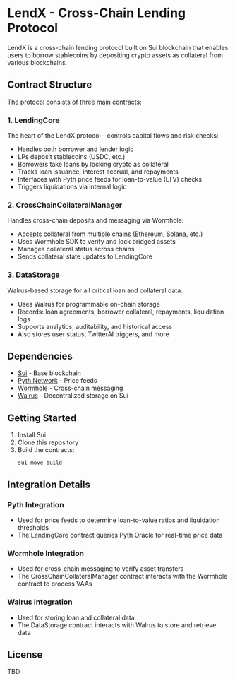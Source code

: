 # LendX - Cross-Chain Lending Protocol

LendX is a cross-chain lending protocol built on Sui blockchain that enables users to borrow stablecoins by depositing crypto assets as collateral from various blockchains.

## Contract Structure

The protocol consists of three main contracts:

### 1. LendingCore

The heart of the LendX protocol - controls capital flows and risk checks:

- Handles both borrower and lender logic
- LPs deposit stablecoins (USDC, etc.)
- Borrowers take loans by locking crypto as collateral
- Tracks loan issuance, interest accrual, and repayments
- Interfaces with Pyth price feeds for loan-to-value (LTV) checks
- Triggers liquidations via internal logic

### 2. CrossChainCollateralManager

Handles cross-chain deposits and messaging via Wormhole:

- Accepts collateral from multiple chains (Ethereum, Solana, etc.)
- Uses Wormhole SDK to verify and lock bridged assets
- Manages collateral status across chains
- Sends collateral state updates to LendingCore

### 3. DataStorage

Walrus-based storage for all critical loan and collateral data:

- Uses Walrus for programmable on-chain storage
- Records: loan agreements, borrower collateral, repayments, liquidation logs
- Supports analytics, auditability, and historical access
- Also stores user status, TwitterAI triggers, and more

## Dependencies

- [Sui](https://sui.io/) - Base blockchain
- [Pyth Network](https://pyth.network/) - Price feeds
- [Wormhole](https://wormhole.com/) - Cross-chain messaging
- [Walrus](https://docs.wal.app/) - Decentralized storage on Sui

## Getting Started

1. Install Sui
2. Clone this repository
3. Build the contracts:
   ```
   sui move build
   ```

## Integration Details

### Pyth Integration

- Used for price feeds to determine loan-to-value ratios and liquidation thresholds
- The LendingCore contract queries Pyth Oracle for real-time price data

### Wormhole Integration

- Used for cross-chain messaging to verify asset transfers
- The CrossChainCollateralManager contract interacts with the Wormhole contract to process VAAs

### Walrus Integration

- Used for storing loan and collateral data
- The DataStorage contract interacts with Walrus to store and retrieve data

## License

TBD
